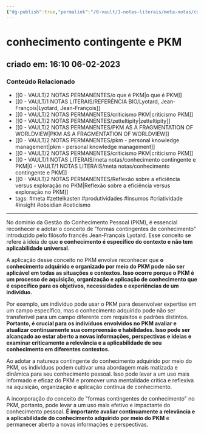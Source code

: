 ```yaml
---
{"dg-publish":true,"permalink":"/0-vault/1-notas-literais/meta-notas/conhecimento-contingente-e-pkm/","tags":["meta","zettelkasten","produtividades","insumos","criatividade","insight","obsidian","ceticismo"],"dgHomeLink":true,"dgShowLocalGraph":true,"dgShowFileTree":true,"dgEnableSearch":true,"noteIcon":""}
---
```


# conhecimento contingente e PKM

## criado em: 16:10 06-02-2023

### Conteúdo Relacionado

- [[0 - VAULT/2 NOTAS PERMANENTES/o que é PKM\|o que é PKM]]
- [[0 - VAULT/1 NOTAS LITERAIS/REFERÊNCIA BIO/Lyotard, Jean-François\|Lyotard, Jean-François]]
- [[0 - VAULT/2 NOTAS PERMANENTES/criticismo PKM\|criticismo PKM]]
- [[0 - VAULT/2 NOTAS PERMANENTES/zetteltipity\|zetteltipity]]
- [[0 - VAULT/2 NOTAS PERMANENTES/PKM AS A FRAGMENTATION OF WORLDVIEW\|PKM AS A FRAGMENTATION OF WORLDVIEW]]
- [[0 - VAULT/2 NOTAS PERMANENTES/pkm - personal knowledge management\|pkm - personal knowledge management]]
- [[0 - VAULT/2 NOTAS PERMANENTES/criticismo PKM\|criticismo PKM]]
- [[0 - VAULT/1 NOTAS LITERAIS/meta notas/conhecimento contingente e PKM\|0 - VAULT/1 NOTAS LITERAIS/meta notas/conhecimento contingente e PKM]]
- [[0 - VAULT/2 NOTAS PERMANENTES/Reflexão sobre a eficiência versus exploração no PKM\|Reflexão sobre a eficiência versus exploração no PKM]]
- tags: #meta #zettelkasten #produtividades #insumos #criatividade #insight #obsidian #ceticismo 
---

No domínio da Gestão do Conhecimento Pessoal (PKM), é essencial reconhecer e adotar o conceito de "formas contingentes de conhecimento" introduzido pelo filósofo francês Jean-François Lyotard. Esse conceito se refere à ideia de que **o conhecimento é específico do contexto e não tem aplicabilidade universal**.

A aplicação desse conceito no PKM envolve reconhecer que **o conhecimento adquirido e organizado por meio do PKM pode não ser aplicável em todas as situações e contextos. Isso ocorre porque o PKM é um processo de aquisição, organização e aplicação de conhecimento que é específico para os objetivos, necessidades e experiências de um indivíduo.**

Por exemplo, um indivíduo pode usar o PKM para desenvolver expertise em um campo específico, mas o conhecimento adquirido pode não ser transferível para um campo diferente com requisitos e padrões distintos. **Portanto, é crucial para os indivíduos envolvidos no PKM avaliar e atualizar continuamente sua compreensão e habilidades. Isso pode ser alcançado ao estar aberto a novas informações, perspectivas e ideias e examinar criticamente a relevância e a aplicabilidade de seu conhecimento em diferentes contextos.**

Ao adotar a natureza contingente do conhecimento adquirido por meio do PKM, os indivíduos podem cultivar uma abordagem mais matizada e dinâmica para seu conhecimento pessoal. Isso pode levar a um uso mais informado e eficaz do PKM e promover uma mentalidade crítica e reflexiva na aquisição, organização e aplicação contínua de conhecimento.

A incorporação do conceito de "formas contingentes de conhecimento" no PKM, portanto, pode levar a um uso mais efetivo e impactante do conhecimento pessoal. **É importante avaliar continuamente a relevância e a aplicabilidade do conhecimento adquirido por meio do PKM** e permanecer aberto a novas informações e perspectivas.